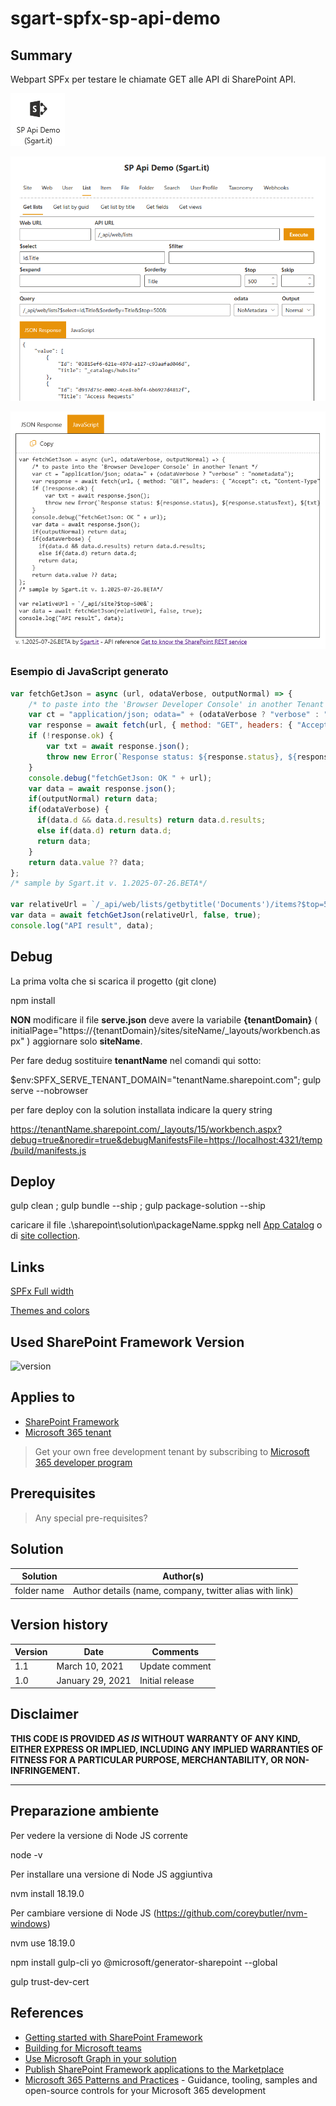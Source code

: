 # sgart-spfx-sp-api-demo

## Summary

Webpart SPFx per testare le chiamate GET alle API di SharePoint API. 

![Icon](assets/sgart-spfx-sp-api-demo-icon.png)

![Screenshot](assets/sgart-spfx-sp-api-demo.png)

![JavaScript](assets/sgart-spfx-sp-api-demo-js.png)

### Esempio di JavaScript generato

```javascript
var fetchGetJson = async (url, odataVerbose, outputNormal) => {
    /* to paste into the 'Browser Developer Console' in another Tenant */
    var ct = "application/json; odata=" + (odataVerbose ? "verbose" : "nometadata");
    var response = await fetch(url, { method: "GET", headers: { "Accept": ct, "Content-Type": ct }});
    if (!response.ok) {
        var txt = await response.json();
        throw new Error(`Response status: ${response.status}, ${response.statusText}, ${txt}`);
    }
    console.debug("fetchGetJson: OK " + url);
    var data = await response.json();
    if(outputNormal) return data;
    if(odataVerbose) {
      if(data.d && data.d.results) return data.d.results;
      else if(data.d) return data.d;
      return data;
    } 
    return data.value ?? data;
};
/* sample by Sgart.it v. 1.2025-07-26.BETA*/

var relativeUrl = `/_api/web/lists/getbytitle('Documents')/items?$top=500&`;
var data = await fetchGetJson(relativeUrl, false, true);
console.log("API result", data);
```

## Debug

La prima volta che si scarica il progetto (git clone)

npm install

**NON** modificare il file **serve.json** deve avere la variabile **{tenantDomain}** ( initialPage="https://{tenantDomain}/sites/siteName/_layouts/workbench.aspx" ) aggiornare solo **siteName**.

Per fare dedug sostituire **tenantName** nel comandi qui sotto:

 $env:SPFX_SERVE_TENANT_DOMAIN="tenantName.sharepoint.com"; gulp serve --nobrowser

per fare deploy con la solution installata indicare la query string

https://tenantName.sharepoint.com/_layouts/15/workbench.aspx?debug=true&noredir=true&debugManifestsFile=https://localhost:4321/temp/build/manifests.js

## Deploy

gulp clean ; gulp bundle --ship ; gulp package-solution --ship

caricare il file .\sharepoint\solution\packageName.sppkg nell [App Catalog](https://tenantName-admin.sharepoint.com/_layouts/15/tenantAppCatalog.aspx) o di [site collection](https://tenantName.sharepoint.com/sites/siteName/AppCatalog).

## Links

[SPFx Full width](https://learn.microsoft.com/en-us/sharepoint/dev/spfx/web-parts/basics/use-web-parts-full-width-column)

[Themes and colors](https://learn.microsoft.com/en-us/sharepoint/dev/design/themes-colors)

## Used SharePoint Framework Version

![version](https://img.shields.io/badge/version-1.21.1-green.svg)

## Applies to

- [SharePoint Framework](https://aka.ms/spfx)
- [Microsoft 365 tenant](https://docs.microsoft.com/en-us/sharepoint/dev/spfx/set-up-your-developer-tenant)

> Get your own free development tenant by subscribing to [Microsoft 365 developer program](http://aka.ms/o365devprogram)

## Prerequisites

> Any special pre-requisites?

## Solution

| Solution    | Author(s)                                               |
| ----------- | ------------------------------------------------------- |
| folder name | Author details (name, company, twitter alias with link) |

## Version history

| Version | Date             | Comments        |
| ------- | ---------------- | --------------- |
| 1.1     | March 10, 2021   | Update comment  |
| 1.0     | January 29, 2021 | Initial release |

## Disclaimer

**THIS CODE IS PROVIDED _AS IS_ WITHOUT WARRANTY OF ANY KIND, EITHER EXPRESS OR IMPLIED, INCLUDING ANY IMPLIED WARRANTIES OF FITNESS FOR A PARTICULAR PURPOSE, MERCHANTABILITY, OR NON-INFRINGEMENT.**

---

## Preparazione ambiente

Per vedere la versione di Node JS corrente

node -v

Per installare una versione di Node JS aggiuntiva

nvm install 18.19.0

Per cambiare versione di Node JS (https://github.com/coreybutler/nvm-windows)

nvm use 18.19.0

npm install gulp-cli yo @microsoft/generator-sharepoint --global

gulp trust-dev-cert

## References

- [Getting started with SharePoint Framework](https://docs.microsoft.com/en-us/sharepoint/dev/spfx/set-up-your-developer-tenant)
- [Building for Microsoft teams](https://docs.microsoft.com/en-us/sharepoint/dev/spfx/build-for-teams-overview)
- [Use Microsoft Graph in your solution](https://docs.microsoft.com/en-us/sharepoint/dev/spfx/web-parts/get-started/using-microsoft-graph-apis)
- [Publish SharePoint Framework applications to the Marketplace](https://docs.microsoft.com/en-us/sharepoint/dev/spfx/publish-to-marketplace-overview)
- [Microsoft 365 Patterns and Practices](https://aka.ms/m365pnp) - Guidance, tooling, samples and open-source controls for your Microsoft 365 development
